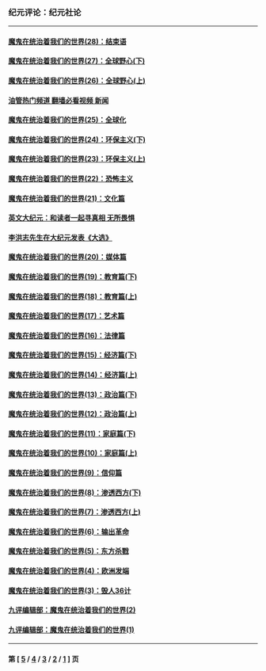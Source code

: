 ### 纪元评论：纪元社论
---
#### [魔鬼在统治着我们的世界(28)：结束语](../../pages/nsc422/n10936246.md?08270330) 
#### [魔鬼在统治着我们的世界(27)：全球野心(下)](../../pages/nsc422/n10928319.md?08270330) 
#### [魔鬼在统治着我们的世界(26)：全球野心(上)](../../pages/nsc422/n10900318.md?08270330) 
#### [油管热门频道 翻墙必看视频 新闻](ok?08270330)
#### [魔鬼在统治着我们的世界(25)：全球化](../../pages/nsc422/n10788205.md?08270330) 
#### [魔鬼在统治着我们的世界(24)：环保主义(下)](../../pages/nsc422/n10695307.md?08270330) 
#### [魔鬼在统治着我们的世界(23)：环保主义(上)](../../pages/nsc422/n10688613.md?08270330) 
#### [魔鬼在统治着我们的世界(22)：恐怖主义](../../pages/nsc422/n10614727.md?08270330) 
#### [魔鬼在统治着我们的世界(21)：文化篇](../../pages/nsc422/n10597706.md?08270330) 
#### [英文大纪元：和读者一起寻真相 无所畏惧](../../pages/nsc422/n12542027.md?08270330) 
#### [李洪志先生在大纪元发表《大选》](../../pages/nsc422/n12534746.md?08270330) 
#### [魔鬼在统治着我们的世界(20)：媒体篇](../../pages/nsc422/n10586579.md?08270330) 
#### [魔鬼在统治着我们的世界(19)：教育篇(下)](../../pages/nsc422/n10564808.md?08270330) 
#### [魔鬼在统治着我们的世界(18)：教育篇(上)](../../pages/nsc422/n10526970.md?08270330) 
#### [魔鬼在统治着我们的世界(17)：艺术篇](../../pages/nsc422/n10499093.md?08270330) 
#### [魔鬼在统治着我们的世界(16)：法律篇](../../pages/nsc422/n10485969.md?08270330) 
#### [魔鬼在统治着我们的世界(15)：经济篇(下)](../../pages/nsc422/n10469975.md?08270330) 
#### [魔鬼在统治着我们的世界(14)：经济篇(上)](../../pages/nsc422/n10457370.md?08270330) 
#### [魔鬼在统治着我们的世界(13)：政治篇(下)](../../pages/nsc422/n10448270.md?08270330) 
#### [魔鬼在统治着我们的世界(12)：政治篇(上)](../../pages/nsc422/n10444576.md?08270330) 
#### [魔鬼在统治着我们的世界(11)：家庭篇(下)](../../pages/nsc422/n10440961.md?08270330) 
#### [魔鬼在统治着我们的世界(10)：家庭篇(上)](../../pages/nsc422/n10435448.md?08270330) 
#### [魔鬼在统治着我们的世界(9)：信仰篇](../../pages/nsc422/n10432159.md?08270330) 
#### [魔鬼在统治着我们的世界(8)：渗透西方(下)](../../pages/nsc422/n10429603.md?08270330) 
#### [魔鬼在统治着我们的世界(7)：渗透西方(上)](../../pages/nsc422/n10426013.md?08270330) 
#### [魔鬼在统治着我们的世界(6)：输出革命](../../pages/nsc422/n10421536.md?08270330) 
#### [魔鬼在统治着我们的世界(5)：东方杀戮](../../pages/nsc422/n10417707.md?08270330) 
#### [魔鬼在统治着我们的世界(4)：欧洲发端](../../pages/nsc422/n10414890.md?08270330) 
#### [魔鬼在统治着我们的世界(3)：毁人36计](../../pages/nsc422/n10411583.md?08270330) 
#### [九评编辑部：魔鬼在统治着我们的世界(2)](../../pages/nsc422/n10410036.md?08270330) 
#### [九评编辑部：魔鬼在统治着我们的世界(1)](../../pages/nsc422/n10406825.md?08270330) 

---
#### 第 [ [5](./5.md?08270330) / [4](./4.md?08270330) / [3](./3.md?08270330) / [2](./2.md?08270330) / [1](./1.md?08270330) ] 页
